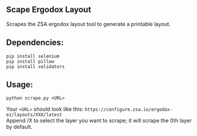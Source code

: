 Scape Ergodox Layout
---

Scrapes the ZSA ergodox layout tool to generate a printable layout.  

## Dependencies:
`pip install selenium`  
`pip install pillow`  
`pip install validators`  

## Usage:
`python scrape.py <URL>`  

Your `<URL>` should look like this: `https://configure.zsa.io/ergodox-ez/layouts/XXX/latest`  
Append /X to select the layer you want to scrape; it will scrape the 0th layer by default.  

